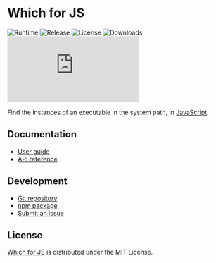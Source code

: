 # Which for JS
![Runtime](https://badgen.net/npm/node/@cedx/which) ![Release](https://badgen.net/npm/v/@cedx/which) ![License](https://badgen.net/npm/license/@cedx/which) ![Downloads](https://badgen.net/npm/dt/@cedx/which) ![Coverage](https://badgen.net/codecov/c/github/cedx/which.js)

Find the instances of an executable in the system path, in [JavaScript](https://developer.mozilla.org/docs/Web/JavaScript).

## Documentation
- [User guide](https://github.com/cedx/which.js/wiki)
- [API reference](https://docs.belin.io/which.js)

## Development
- [Git repository](https://github.com/cedx/which.js)
- [npm package](https://www.npmjs.com/package/@cedx/which)
- [Submit an issue](https://github.com/cedx/which.js/issues)

## License
[Which for JS](https://github.com/cedx/which.js) is distributed under the MIT License.
